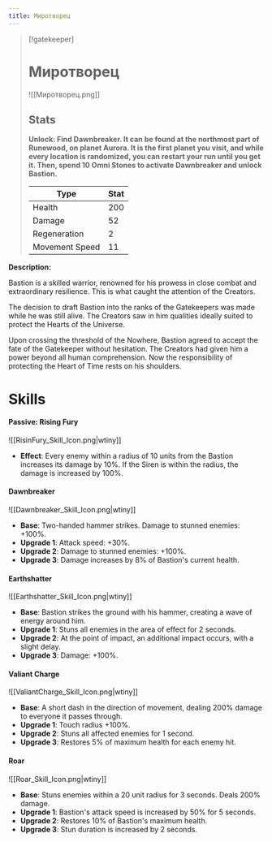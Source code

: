 ```yaml
---
title: Миротворец
---
```

> [!gatekeeper]
>
> # Миротворец
>
> ![[Миротворец.png]]
>
> ## Stats
>
> **Unlock: Find Dawnbreaker. It can be found at the northmost part of Runewood, on planet Aurora. It is the first planet you visit, and while every location is randomized, you can restart your run until you get it. Then, spend 10 Omni Stones to activate Dawnbreaker and unlock Bastion.**
>
> | Type | Stat |
> | ---- | ---- |
> | Health | 200 |
> | Damage | 52 |
> | Regeneration | 2 |
> | Movement Speed | 11 |

**Description:**

Bastion is a skilled warrior, renowned for his prowess in close combat and extraordinary resilience. This is what caught the attention of the Creators. 

The decision to draft Bastion into the ranks of the Gatekeepers was made while he was still alive. The Creators saw in him qualities ideally suited to protect the Hearts of the Universe. 

Upon crossing the threshold of the Nowhere, Bastion agreed to accept the fate of the Gatekeeper without hesitation. The Creators had given him a power beyond all human comprehension. Now the responsibility of protecting the Heart of Time rests on his shoulders.

# Skills

#### Passive: Rising Fury
![[RisinFury_Skill_Icon.png|wtiny]]
- **Effect**: Every enemy within a radius of 10 units from the Bastion increases its damage by 10%. If the Siren is within the radius, the damage is increased by 100%.

#### Dawnbreaker
![[Dawnbreaker_Skill_Icon.png|wtiny]]
- **Base**: Two-handed hammer strikes. Damage to stunned enemies: +100%.
- **Upgrade 1**: Attack speed: +30%.
- **Upgrade 2**: Damage to stunned enemies: +100%.
- **Upgrade 3**: Damage increases by 8% of Bastion's current health.

#### Earthshatter
![[Earthshatter_Skill_Icon.png|wtiny]]
- **Base**: Bastion strikes the ground with his hammer, creating a wave of energy around him.
- **Upgrade 1**: Stuns all enemies in the area of effect for 2 seconds.
- **Upgrade 2**: At the point of impact, an additional impact occurs, with a slight delay.
- **Upgrade 3**: Damage: +100%.

#### Valiant Charge
![[ValiantCharge_Skill_Icon.png|wtiny]]
- **Base**: A short dash in the direction of movement, dealing 200% damage to everyone it passes through.
- **Upgrade 1**: Touch radius +100%.
- **Upgrade 2**: Stuns all affected enemies for 1 second.
- **Upgrade 3**: Restores 5% of maximum health for each enemy hit.

#### Roar
![[Roar_Skill_Icon.png|wtiny]]
- **Base**: Stuns enemies within a 20 unit radius for 3 seconds. Deals 200% damage.
- **Upgrade 1**: Bastion's attack speed is increased by 50% for 5 seconds.
- **Upgrade 2**: Restores 10% of Bastion's maximum health.
- **Upgrade 3**: Stun duration is increased by 2 seconds.
